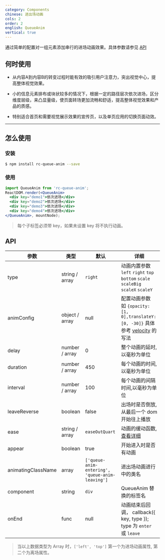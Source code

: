 ```yaml
---
category: Components
chinese: 进出场动画
cols: 2
order: 2
english: QueueAnim
vertical: true
---
```


通过简单的配置对一组元素添加串行的进场动画效果。具体参数请参见 [API](/api/queue-anim)

## 何时使用

- 从内容A到内容B的转变过程时能有效的吸引用户注意力，突出视觉中心，提高整体视觉效果。

- 小的信息元素排布或块状较多的情况下，根据一定的路径层次依次进场，区分维度层级，来凸显量级，使页面转场更加流畅和舒适，提高整体视觉效果和产品的质感。

- 特别适合首页和需要视觉展示效果的宣传页，以及单页应用的切换页面动效。

---

## 怎么使用
### 安装
```bash
$ npm install rc-queue-anim --save
```
### 使用
```jsx
import QueueAnim from 'rc-queue-anim';
ReactDOM.render(<QueueAnim>
  <div key="demo1">依次进场</div>
  <div key="demo2">依次进场</div>
  <div key="demo3">依次进场</div>
  <div key="demo4">依次进场</div>
</QueueAnim>, mountNode);
```
> 每个子标签必须带 key，如果未设置 key 将不执行动画。

## API
|参数        |类型             |默认     |详细             |
|------------|----------------|---------|----------------|
| type       | string / array | `right` | 动画内置参数 <br/> `left` `right` `top` `bottom` `scale` `scaleBig` `scaleX` `scaleY`|
| animConfig | object / array | null    | 配置动画参数 <br/> 如 `{opacity:[1, 0],translateY:[0, -30]}` 具体参考 [velocity](http://julian.com/research/velocity) 的写法|
| delay      | number / array | 0       | 整个动画的延时,以毫秒为单位 |
| duration   | number / array | 450     | 每个动画的时间,以毫秒为单位  |
| interval   | number / array | 100     | 每个动画的间隔时间,以毫秒为单位  |
| leaveReverse | boolean      | false   | 出场时是否倒放,从最后一个 dom 开始往上播放 |
| ease       | string / array | `easeOutQuart` | 动画的缓动函数,[查看详细](http://julian.com/research/velocity/#easing) |
| appear     | boolean        | true    | 开始进入时是否有动画    |
| animatingClassName | array | `['queue-anim-entering', 'queue-anim-leaving']` | 进出场动画进行中的类名 |
| component  | string | `div` | QueueAnim 替换的标签名 |
| onEnd      | func   | null  | 动画结束后回调， callback({ key, type }); type 为 `enter` 或 `leave` |

> 当以上数据类型为 Array 时，`['left', 'top']` 第一个为进场动画属性, 第二个为离场属性。

